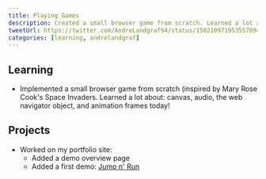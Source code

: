 ```yaml
---
title: Playing Games
description: Created a small browser game from scratch. Learned a lot about canvas, audio, the web navigator object, and animation frames today.
tweetUrl: https://twitter.com/AndreLandgraf94/status/1502109719535570944
categories: [learning, andrelandgraf]
---
```


## Learning

- Implemented a small browser game from scratch (inspired by Mary Rose Cook's Space Invaders. Learned a lot about: canvas, audio, the web navigator object, and animation frames today!

## Projects

- Worked on my portfolio site:
  - Added a demo overview page
  - Added a first demo: [Jump n' Run](https://andrelandgraf.github.io/jump-n-run/)
